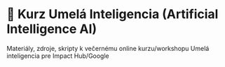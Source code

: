 # 🧠 Kurz Umelá Inteligencia (Artificial Intelligence AI)
Materiály, zdroje, skripty k večernému online kurzu/workshopu Umelá inteligencia pre Impact Hub/Google

